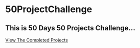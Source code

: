 # 50ProjectChallenge
This is 50 Days 50 Projects Challenge...                    
-------------------------------------------------------------------------------------------
[View The Completed Projects](https://50projectchallenge.netlify.app/)